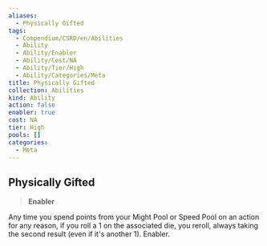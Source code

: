 ```yaml
---
aliases:
  - Physically Gifted
tags:
  - Compendium/CSRD/en/Abilities
  - Ability
  - Ability/Enabler
  - Ability/Cost/NA
  - Ability/Tier/High
  - Ability/Categories/Meta
title: Physically Gifted
collection: Abilities
kind: Ability
action: false
enabler: true
cost: NA
tier: High
pools: []
categories:
  - Meta
---
```

## Physically Gifted    
>**Enabler**  
    
Any time you spend points from your Might Pool or Speed Pool on an action for any reason, if you roll a 1 on the associated die, you reroll, always taking the second result (even if it's another 1). Enabler.